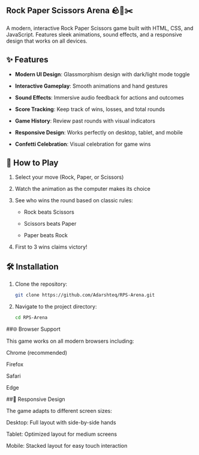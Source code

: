 ## Rock Paper Scissors Arena 🪨📃✂️

A modern, interactive Rock Paper Scissors game built with HTML, CSS, and JavaScript. Features sleek animations, sound effects, and a responsive design that works on all devices.

## ✨ Features

- **Modern UI Design**: Glassmorphism design with dark/light mode toggle

- **Interactive Gameplay**: Smooth animations and hand gestures

- **Sound Effects**: Immersive audio feedback for actions and outcomes

- **Score Tracking**: Keep track of wins, losses, and total rounds

- **Game History**: Review past rounds with visual indicators

- **Responsive Design**: Works perfectly on desktop, tablet, and mobile

- **Confetti Celebration**: Visual celebration for game wins

## 🚀 How to Play

1. Select your move (Rock, Paper, or Scissors)

2. Watch the animation as the computer makes its choice

3. See who wins the round based on classic rules:

   - Rock beats Scissors

   - Scissors beats Paper

   - Paper beats Rock

4. First to 3 wins claims victory!

## 🛠️ Installation

1. Clone the repository:
   ```bash
   git clone https://github.com/Adarshteq/RPS-Arena.git
   ```

2. Navigate to the project directory:
   ```bash
   cd RPS-Arena
   ```

##🌐 Browser Support

This game works on all modern browsers including:

Chrome (recommended)

Firefox

Safari

Edge

##📱 Responsive Design

The game adapts to different screen sizes:

Desktop: Full layout with side-by-side hands

Tablet: Optimized layout for medium screens

Mobile: Stacked layout for easy touch interaction
